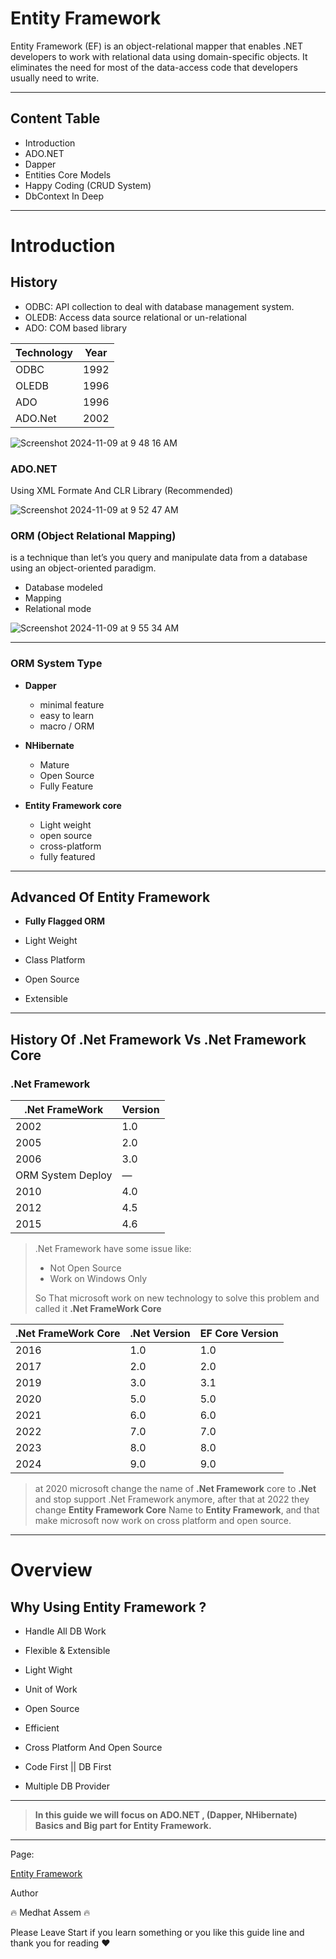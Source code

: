 # Entity Framework

Entity Framework (EF) is an object-relational mapper that enables .NET developers to work with relational data using domain-specific objects. It eliminates the need for most of the data-access code that developers usually need to write.

---
## Content Table
- Introduction
- ADO.NET
- Dapper
- Entities Core Models
- Happy Coding (CRUD System)
- DbContext In Deep
---

# Introduction

## History

- ODBC: API collection to deal with database management system.
- OLEDB: Access data source relational or un-relational
- ADO: COM based library

| Technology | Year |
| --- | --- |
| ODBC | 1992 |
| OLEDB | 1996 |
| ADO | 1996 |
| ADO.Net | 2002 |

![Screenshot 2024-11-09 at 9 48 16 AM](https://github.com/user-attachments/assets/377a5984-a959-4e2f-b71c-b58e85aa576f)

### ADO.NET

Using XML Formate And CLR Library (Recommended)

![Screenshot 2024-11-09 at 9 52 47 AM](https://github.com/user-attachments/assets/c893cf66-ec47-4102-a8df-4720139c9b49)

### ORM (Object Relational Mapping)

is a technique than let’s you query and manipulate data from a database using an object-oriented paradigm.

- Database modeled
- Mapping
- Relational mode

![Screenshot 2024-11-09 at 9 55 34 AM](https://github.com/user-attachments/assets/f57e7a9e-8627-48f6-a1d5-6d7d46fe670a)

---

### ORM System Type

- **Dapper**
    - minimal feature
    - easy to learn
    - macro / ORM

- **NHibernate**
    - Mature
    - Open Source
    - Fully Feature
- **Entity Framework core**
    - Light weight
    - open source
    - cross-platform
    - fully featured

---

## Advanced Of Entity Framework

- **Fully Flagged ORM**

- Light Weight
- Class Platform

- Open Source
- Extensible

---

## History Of .Net Framework Vs .Net Framework Core

### .Net Framework

| .Net FrameWork | Version |
| --- | --- |
| 2002 | 1.0 |
| 2005 | 2.0 |
| 2006 | 3.0 |
| ORM System Deploy | — |
| 2010 | 4.0 |
| 2012 | 4.5 |
| 2015 | 4.6 |

> .Net Framework have some issue like:
>
> - Not Open Source
> - Work on Windows Only
>
> So That microsoft work on new technology to solve this problem and called it **.Net FrameWork Core**
>

| .Net FrameWork Core | .Net Version | EF Core Version |
| --- | --- | --- |
| 2016 | 1.0 | 1.0 |
| 2017 | 2.0 | 2.0 |
| 2019 | 3.0 | 3.1 |
| 2020 | 5.0 | 5.0 |
| 2021 | 6.0 | 6.0 |
| 2022 | 7.0 | 7.0 |
| 2023 | 8.0 | 8.0 |
| 2024 | 9.0 | 9.0 |

> at 2020 microsoft change the name of **.Net Framework** core to **.Net** and stop support .Net Framework anymore, after that at 2022 they change **Entity Framework Core** Name to **Entity Framework**, and that make microsoft now work on cross platform and open source.
>

---

# Overview

## Why Using Entity Framework ?

- Handle All DB Work
- Flexible & Extensible
- Light Wight

- Unit of Work
- Open Source
- Efficient

- Cross Platform And Open Source
- Code First || DB First
- Multiple DB Provider

---

> **In this guide we will focus on ADO.NET , (Dapper, NHibernate) Basics and Big part for Entity Framework.**
>

---

Page:

[Entity Framework](https://www.notion.so/Entity-Framework-138cfab8a88980998991f7f2a9610acb?pvs=4)

Author

🔥 Medhat Assem 🔥

Please Leave Start if you learn something or you like this guide line and thank you for reading ❤️
